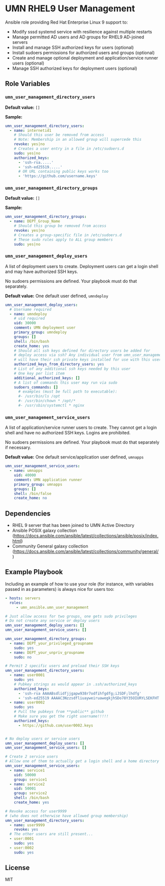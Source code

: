 UMN RHEL9 User Management
=========
Ansible role providing Red Hat Enterprise Linux 9 support to:

* Modify sssd systemd service with resilience against multiple restarts
* Manage permitted AD users and AD groups for RHEL9 AD-joined servers
* Install and manage SSH authorized keys for users (optional)
* Install sudoers permissions for authorized users and groups (optional)
* Create and manage optional deployment and application/service runner users (optional)
* Manage SSH authorized keys for deployment users (optional)

Role Variables
--------------

### `umn_user_management_directory_users`
**Default value:** `[]`

**Sample:**
```yaml
umn_user_management_directory_users:
  - name: internetid1
    # Should this user be removed from access
    # Note: Membership in an allowed group will supercede this
    revoke: yes|no
    # Creates a user entry in a file in /etc/sudoers.d
    sudo: yes|no
    authorized_keys:
      - 'ssh-rsa.....'
      - 'ssh-ed25519.....'
      # OR URL containing public keys works too
      - 'https://github.com/username.keys'
```

### `umn_user_management_directory_groups`
**Default value:** `[]`

**Sample:**
```yaml
umn_user_management_directory_groups:
  - name: DEPT_Group_Name
    # Should this group be removed from access
    revoke: yes|no
    # Creates a group-specific file in /etc/sudoers.d
    # These sudo rules apply to ALL group members
    sudo: yes|no
```

### `umn_user_management_deploy_users`
A list of deployment users to create. Deployment users can get a login shell
and may have authorized SSH keys.

No sudoers permissions are defined. Your playbook must do that separately.

**Default value:** One default user defined, `umndeploy`
```yaml
umn_user_management_deploy_users:
  # Username required
  - name: umndeploy
    # uid required
    uid: 30000
    comment: UMN deployment user
    primary_group: umndeploy
    groups: []
    shell: /bin/bash
    create_home: yes
    # Should all ssh keys defined for directory users be added for
    # deploy access via ssh? Any individual user from umn_user_management_directory_users
    # will have their ssh private keys installed for use with this user
    authorized_keys_from_directory_users: yes
    # List of any additional ssh keys needed by this user
    # One key per list item
    additional_authorized_keys: []
    # A list of commands this user may run via sudo
    sudoers_commands: []
      # examples (must be full path to executable):
      #- /usr/bin/ls /opt
      #- /usr/bin/chown * /opt/*
      #- /usr/sbin/systemctl * nginx
```

### `umn_user_management_service_users`
A list of application/service runner users to create. They cannot get a login shell
and have no authorized SSH keys. Logins are prohibited.

No sudoers permissions are defined. Your playbook must do that separately if necessary.

**Default value:** One default service/application user defined, `umnapps`
```yaml
umn_user_management_service_users:
  - name: umnapps
    uid: 40000
    comment: UMN application runner
    primary_group: umnapps
    groups: []
    shell: /bin/false
    create_home: no
```

Dependencies
------------

* RHEL 9 server that has been joined to UMN Active Directory
* Ansible POSIX galaxy collection (https://docs.ansible.com/ansible/latest/collections/ansible/posix/index.html)
* Community General galaxy collection (https://docs.ansible.com/ansible/latest/collections/community/general/)

Example Playbook
----------------

Including an example of how to use your role (for instance, with variables passed in as parameters) is always nice for users too:

```yaml
- hosts: servers
  roles:
     - umn_ansible.umn_user_management
```

```yaml
# Just allow access for two groups, one gets sudo privileges
# Do not create any service or deploy users
umn_user_management_deploy_users: []
umn_user_management_service_users: []

umn_user_management_directory_groups:
  - name: DEPT_your_privileged_groupname
    sudo: yes
  - name: DEPT_your_unpriv_groupname
    sudo: no
```

```yaml
# Permit 2 specific users and preload their SSH keys
umn_user_management_directory_users:
  - name: user0001
    sudo: yes
    # Pubkey strings as would appear in .ssh/authorized_keys
    authorized_keys:
      - 'ssh-rsa AAAABsdlidfjjgapw938r7odfihfgdfg;iJSDF;lhdfg'
      - 'ssh-ed25519 AAAAC3NzzsdfliuayweiruawegkjhSDo78Y35OIURYLSEKFHT'
  - name: user0002
    sudo: yes
    # Pull the pubkeys from **public** github
    # Make sure you get the right username!!!!!
    authorized_keys:
      - https://github.com/user0002.keys


# No deploy users or service users
umn_user_management_deploy_users: []
umn_user_management_service_users: []
```

```yaml
# Create 2 service users
# Allow one of them to actually get a login shell and a home directory
umn_user_management_service_users:
  - name: service1
    uid: 50000
    group: service1
  - name: service2
    uid: 50001
    group: service2
    shell: /bin/bash
    create_home: yes
```

```yaml
# Revoke access for user9999
# (who does not otherwise have allowed group membership)
umn_user_management_directory_users:
  - name: user9999
    revoke: yes
  # The other users are still present...
  - user:0001
    sudo: yes
  - user:0002
    sudo: yes
```

License
-------

MIT

